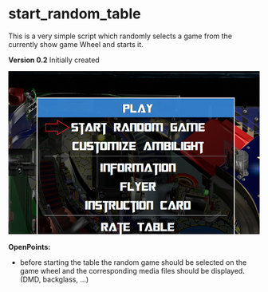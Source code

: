 # start_random_table

This is a very simple script which randomly selects a game from the currently show game Wheel and starts it.

**Version 0.2**
Initially created

![Start_random_game](https://github.com/worksasdesigned/PinballY_scrips/blob/Master/start_random_table/start_random_table.png)

**OpenPoints:**
- before starting the table the random game should be selected on the game wheel and the corresponding media files should be displayed. (DMD, backglass, ...)




